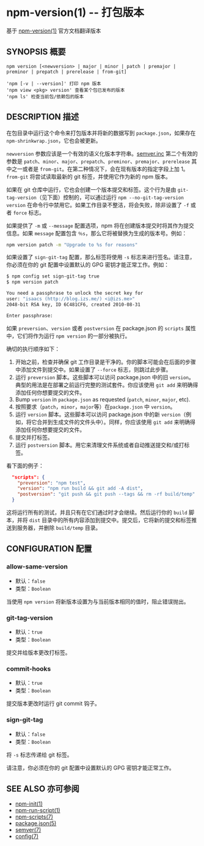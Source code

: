npm-version(1) -- 打包版本
========================================
基于 [npm-version(1)](https://github.com/npm/npm/blob/latest/doc/cli/npm-version.md) 官方文档翻译版本

## SYNOPSIS 概要
```
npm version [<newversion> | major | minor | patch | premajor | preminor | prepatch | prerelease | from-git]

'npm [-v | --version]' 打印 npm 版本
'npm view <pkg> version' 查看某个包已发布的版本
'npm ls' 检查当前包/依赖包的版本
```


## DESCRIPTION 描述
在包目录中运行这个命令来打包版本并将新的数据写到 `package.json`，如果存在 `npm-shrinkwrap.json`，它也会被更新。

`newversion` 参数应该是一个有效的语义化版本字符串。[semver.inc](https://github.com/npm/node-semver#functions) 第二个有效的参数是 `patch`、`minor`、`major`、`prepatch`、`preminor`、`premajor`、`prerelease` 其中之一或者是 `from-git`。在第二种情况下，会在现有版本的指定字段上加 1。`from-git` 将尝试读取最新的 git 标签，并使用它作为新的 npm 版本。

如果在 git 仓库中运行，它也会创建一个版本提交和标签。这个行为是由 `git-tag-version`（见下面）控制的，可以通过运行 `npm --no-git-tag-version version` 在命令行中禁用它。如果工作目录不整洁，将会失败，除非设置了 `-f` 或者 `force` 标志。

如果提供了 `-m` 或 `--message` 配置选项，npm 将在创建版本提交时将其作为提交信息。如果 `message` 配置包含 `％s`，那么它将被替换为生成的版本号。例如：

```bash
npm version patch -m "Upgrade to %s for reasons"
```

如果设置了 `sign-git-tag` 配置，那么标签将使用 `-s` 标志来进行签名。请注意，你必须在你的 git 配置中设置默认的 GPG 密钥才能正常工作。例如：

```bash
$ npm config set sign-git-tag true
$ npm version patch

You need a passphrase to unlock the secret key for
user: "isaacs (http://blog.izs.me/) <i@izs.me>"
2048-bit RSA key, ID 6C481CF6, created 2010-08-31

Enter passphrase:
```

如果 `preversion`、`version` 或者 `postversion` 在 package.json 的 `scripts` 属性中，它们将作为运行 `npm version` 的一部分被执行。

确切的执行顺序如下：
  1. 开始之前，检查并确保 git 工作目录是干净的。你的脚本可能会在后面的步骤中添加文件到提交中。如果设置了 `--force` 标志，则跳过此步骤。
  2. 运行 `preversion` 脚本。这些脚本可以访问 package.json 中的旧 `version`。典型的用法是在部署之前运行完整的测试套件。你应该使用 `git add` 来明确得添加任何你想要提交的文件。
  3. Bump `version` in `package.json` as requested (`patch`, `minor`, `major`, etc).
  3. 按照要求（`patch`，`minor`，`major`等）在`package.json` 中 `version`。
  4. 运行 `version` 脚本。这些脚本可以访问 package.json 中的新 `version`（例如，将它合并到生成文件的文件头中）。同样，你应该使用 `git add` 来明确得添加任何你想要提交的文件。
  5. 提交并打标签。
  6. 运行 `postversion` 脚本。用它来清理文件系统或者自动推送提交和/或打标签。

看下面的例子：

```json
  "scripts": {
    "preversion": "npm test",
    "version": "npm run build && git add -A dist",
    "postversion": "git push && git push --tags && rm -rf build/temp"
  }
```

这将运行所有的测试，并且只有在它们通过时才会继续。然后运行你的 `build` 脚本，并将 `dist` 目录中的所有内容添加到提交中。提交后，它将新的提交和标签推送到服务器，并删除 `build/temp` 目录。

## CONFIGURATION 配置

### allow-same-version

* 默认：`false`
* 类型：`Boolean`

当使用 `npm version` 将新版本设置为与当前版本相同的值时，阻止错误抛出。

### git-tag-version

* 默认：`true`
* 类型：`Boolean`

提交并给版本更改打标签。

### commit-hooks

* 默认：`true`
* 类型：`Boolean`

提交版本更改时运行 git commit 钩子。

### sign-git-tag

* 默认：`false`
* 类型：`Boolean`

将 `-s` 标志传递给 git 标签。

请注意，你必须在你的 git 配置中设置默认的 GPG 密钥才能正常工作。

## SEE ALSO 亦可参阅
* [npm-init(1)](https://docs.npmjs.com/cli/init)
* [npm-run-script(1)](https://docs.npmjs.com/cli/run-script)
* [npm-scripts(7)](https://docs.npmjs.com/misc/scripts)
* [package.json(5)](https://docs.npmjs.com/files/package.json)
* [semver(7)](https://docs.npmjs.com/misc/semver)
* [config(7)](https://docs.npmjs.com/misc/config)
